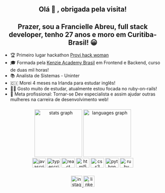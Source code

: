 <h2 align="center">Olá 👋   , obrigada pela visita!</h2>

<h2 align="center"> Prazer, sou a Francielle Abreu, full stack developer, tenho 27 anos e moro em Curitiba-Brasil! 😀 </h2>

<div align="left">

- 🏆 Primeiro lugar hackathon <a href="https://blog.provi.com.br/outros/tudo-o-que-rolou-provihack/" target="_blank">Provi hack woman</a>
- 🎓 Formada pela <a href="https://kenzie.com.br/" target="_blank">Kenzie Academy Brasil</a> em Frontend e Backend, curso de duas mil horas!
- 📚 Analista de Sistemas - Uninter 
- 🇨🇮 Morei 4 meses na Irlanda para estudar inglês!
- 👩‍💻 Gosto muito de estudar, atualmente estou focada no ruby-on-rails!
- 🎯 Meta profissional: Tornar-se Dev especialista e assim ajudar outras mulheres na carreira de desenvolvimento web!
</div>

###

<div align="center">
  <img src="https://github-readme-streak-stats.herokuapp.com?user=FrancielledeAbreu&theme=radical&hide_border=true" height="150" alt="stats graph"  />

  <img src="https://github-readme-stats.vercel.app/api/top-langs?locale=en&hide_title=false&layout=compact&card_width=320&langs_count=5&theme=dracula&hide_border=false&username=FrancielledeAbreu" height="150" alt="languages graph"  />
</div>

<div align="center">
  <img src="https://cdn.jsdelivr.net/gh/devicons/devicon/icons/javascript/javascript-original.svg" height="30" width="42" alt="javascript logo"  />
  <img src="https://cdn.jsdelivr.net/gh/devicons/devicon/icons/typescript/typescript-plain.svg" height="30" width="42" alt="typescript logo"  />
  <img src="https://cdn.jsdelivr.net/gh/devicons/devicon/icons/react/react-original.svg" height="30" width="42" alt="react logo"  />
  <img src="https://cdn.jsdelivr.net/gh/devicons/devicon/icons/html5/html5-original.svg" height="30" width="42" alt="html5 logo"  />
  <img src="https://cdn.jsdelivr.net/gh/devicons/devicon/icons/css3/css3-original.svg" height="30" width="42" alt="css3 logo"  />
  <img src="https://cdn.jsdelivr.net/gh/devicons/devicon/icons/python/python-original.svg" height="30" width="42" alt="python logo"  />
  <img src="https://cdn.jsdelivr.net/gh/devicons/devicon/icons/ruby/ruby-original.svg" height="30" width="42" alt="ruby logo"  />

</div>

###

<div align="center">
  <a
    href="https://www.instagram.com/francielle_deabreu/?hl=pt-br"
    target="_blank">
    <img src="https://img.shields.io/static/v1?message=Instagram&logo=instagram&label=&color=E4405F&logoColor=white&labelColor=&style=for-the-badge" height="35" alt="instagram logo"  />
  </a>
  <a
      href="https://www.linkedin.com/in/francielle-abreu-silva-0904b0120/" target="_blank">
    <img src="https://img.shields.io/static/v1?message=LinkedIn&logo=linkedin&label=&color=0077B5&logoColor=white&labelColor=&style=for-the-badge" height="35" alt="linkedin logo"  />
  </a>
</div>
